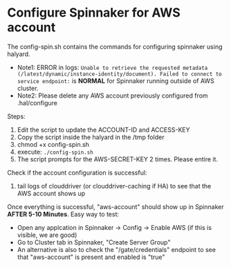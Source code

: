 # Configure Spinnaker for AWS account

The config-spin.sh contains the commands for configuring spinnaker using halyard.

- Note1: ERROR in logs: ```Unable to retrieve the requested metadata (/latest/dynamic/instance-identity/document). Failed to connect to service endpoint:``` is **NORMAL** for Spinnaker running outside of AWS cluster.
- Note2: Please delete any AWS account previously configured from .hal/configure

Steps:
1. Edit the script to update the ACCOUNT-ID and ACCESS-KEY
2. Copy the script inside the halyard in the /tmp folder
4. chmod +x config-spin.sh
5. execute: ```./config-spin.sh```
6. The script prompts for the AWS-SECRET-KEY 2 times. Please entire it.


Check if the account configuration is successful:
1. tail logs of clouddriver (or clouddriver-caching if HA) to see that the AWS account shows up

Once everything is successful, "aws-account" should show up in Spinnaker **AFTER 5-10 Minutes**. Easy way to test:
- Open any applcation in Spinnaker -> Config -> Enable AWS (if this is visible, we are good)
- Go to Cluster tab in Spinnaker, "Create Server Group"
- An alternative is also to check the "<ISD-Base>/gate/credentials" endpoint to see that "aws-account" is present and enabled is "true"

